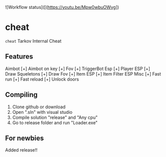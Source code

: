 ![Workflow status]([(https://youtu.be/Mpw0wbuOWvg])


cheat
=====

`cheat` Tarkov Internal Cheat

Features
----------
Aimbot
[+] Aimbot on key
[+] Fov
[+] TriggerBot
Esp
[+] Player ESP
[+] Draw Squeletons
[+] Draw Fov
[+] Item ESP
[+] Item Filter ESP
Misc
[+] Fast run
[+] Fast reload
[+] Unlock doors

Compiling
----------
1) Clone github or download
2) Open ".sln" with visual studio
3) Compile solution "release" and "Any cpu"
4) Go to release folder and run "Loader.exe"

For newbies
----------
Added release!!
